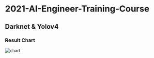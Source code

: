 # 2021-AI-Engineer-Training-Course

## Darknet & Yolov4

### Result Chart

![chart](https://user-images.githubusercontent.com/57928967/131074266-ea9d09ee-f283-417a-9316-7b3c233c232b.png)
